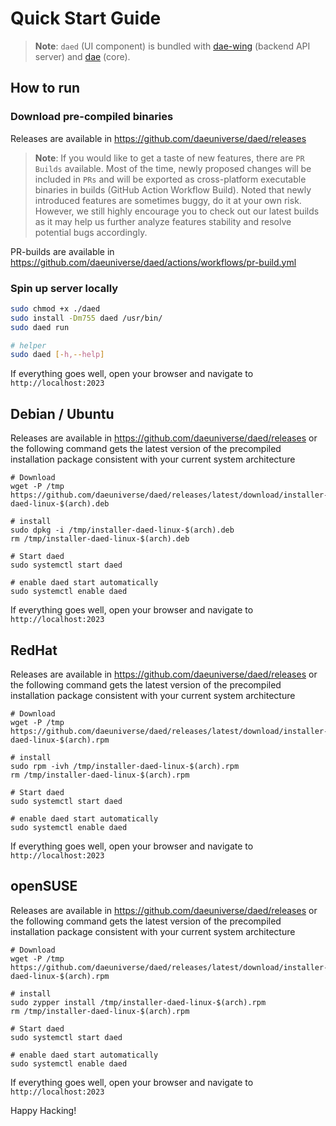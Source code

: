 # Quick Start Guide

> **Note**: `daed` (UI component) is bundled with [dae-wing](https://github.com/daeuniverse/dae-wing) (backend API server) and [dae](https://github.com/daeuniverse/dae) (core).

## How to run

### Download pre-compiled binaries

Releases are available in <https://github.com/daeuniverse/daed/releases>

> **Note**: If you would like to get a taste of new features, there are `PR Builds` available. Most of the time, newly proposed changes will be included in `PRs` and will be exported as cross-platform executable binaries in builds (GitHub Action Workflow Build). Noted that newly introduced features are sometimes buggy, do it at your own risk. However, we still highly encourage you to check out our latest builds as it may help us further analyze features stability and resolve potential bugs accordingly.

PR-builds are available in <https://github.com/daeuniverse/daed/actions/workflows/pr-build.yml>

### Spin up server locally

```bash
sudo chmod +x ./daed
sudo install -Dm755 daed /usr/bin/
sudo daed run

# helper
sudo daed [-h,--help]
```

If everything goes well, open your browser and navigate to `http://localhost:2023`

## Debian / Ubuntu

Releases are available in <https://github.com/daeuniverse/daed/releases> or the following command gets the latest version of the precompiled installation package consistent with your current system architecture

``````shell
# Download
wget -P /tmp https://github.com/daeuniverse/daed/releases/latest/download/installer-daed-linux-$(arch).deb

# install
sudo dpkg -i /tmp/installer-daed-linux-$(arch).deb
rm /tmp/installer-daed-linux-$(arch).deb

# Start daed
sudo systemctl start daed

# enable daed start automatically
sudo systemctl enable daed
``````

If everything goes well, open your browser and navigate to `http://localhost:2023`

## RedHat

Releases are available in <https://github.com/daeuniverse/daed/releases> or the following command gets the latest version of the precompiled installation package consistent with your current system architecture

``````shell
# Download
wget -P /tmp https://github.com/daeuniverse/daed/releases/latest/download/installer-daed-linux-$(arch).rpm

# install
sudo rpm -ivh /tmp/installer-daed-linux-$(arch).rpm
rm /tmp/installer-daed-linux-$(arch).rpm

# Start daed
sudo systemctl start daed

# enable daed start automatically
sudo systemctl enable daed
``````

If everything goes well, open your browser and navigate to `http://localhost:2023`

## openSUSE

Releases are available in <https://github.com/daeuniverse/daed/releases> or the following command gets the latest version of the precompiled installation package consistent with your current system architecture

``````shell
# Download
wget -P /tmp https://github.com/daeuniverse/daed/releases/latest/download/installer-daed-linux-$(arch).rpm

# install
sudo zypper install /tmp/installer-daed-linux-$(arch).rpm
rm /tmp/installer-daed-linux-$(arch).rpm

# Start daed
sudo systemctl start daed

# enable daed start automatically
sudo systemctl enable daed
``````

If everything goes well, open your browser and navigate to `http://localhost:2023`

Happy Hacking!
